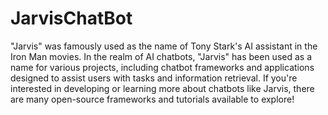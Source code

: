 # JarvisChatBot
 "Jarvis" was famously used as the name of Tony Stark's AI assistant in the Iron Man movies. In the realm of AI chatbots, "Jarvis" has been used as a name for various projects, including chatbot frameworks and applications designed to assist users with tasks and information retrieval. If you're interested in developing or learning more about chatbots like Jarvis, there are many open-source frameworks and tutorials available to explore!
